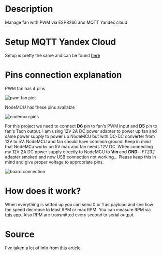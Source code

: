 # Description
Manage fan with PWM via ESP8266 and MQTT Yandex cloud

# Setup MQTT Yandex Cloud
Setup is pretty the same and can be found [here](https://github.com/fresh-fx59/iot-mqtt-yandex-cloud-with-esp8266/blob/main/README.md)

# Pins connection explanation
PWM fan has 4 pins

![pwm fan pict](https://github.com/fresh-fx59/iot-mqtt-yc-esp8266-pwm-fan/assets/5788874/f0f2b57a-c73c-4b59-8fc1-4267effa9688)

NodeMCU has these pins available

![nodemcu-pins](https://github.com/fresh-fx59/iot-mqtt-yc-esp8266-pwm-fan/assets/5788874/9bc3d5d0-2901-4cf2-a210-ccffb46660bd)

For this project we need to connect **D6** pin to fan's PWM input and **D5** pin to fan's Tach output. I am using 12V 2A DC power adapter to power up fan and same power supply to power up NodeMCU but with DC-DC converter from 12V to 5V. NodeMCU and fan should have common ground. Keep in mind that NodeMCu works on 5V max and fan needs 12V DC. When connecting my 12V 2A DC power supply directly to NodeMCU to **Vin** and **GND** - _FT232_ adapter smoked and now USB connection not working... Please keep this in mind and give proper voltage to appropriate pins.

![board connection](https://github.com/fresh-fx59/iot-mqtt-yc-esp8266-pwm-fan/assets/5788874/57513105-9efd-48ec-912a-8413a9bf614d)

# How does it work?
When everything is setted up you can send 0 or 1 as payload and see how fan speed decrease to least RPM or max RPM. You can measure RPM via [this](https://play.google.com/store/apps/details?id=com.ToolsCompany.TachometerRPM) app. Also RPM are transmitted every second to serial output.

# Source
I've taken a lot of info from [this](https://mysku.club/blog/diy/97421.html) article.


